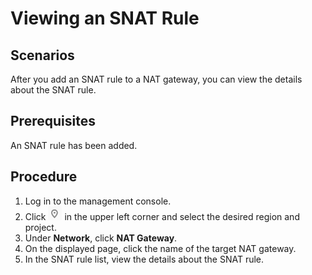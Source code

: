 # Viewing an SNAT Rule<a name="nat_snat_0001"></a>

## Scenarios<a name="section5439700611149"></a>

After you add an SNAT rule to a NAT gateway, you can view the details about the SNAT rule.

## Prerequisites<a name="section24081145174428"></a>

An SNAT rule has been added.

## Procedure<a name="section1079812442237"></a>

1.  Log in to the management console.
2.  Click  ![](figures/icon-region.png)  in the upper left corner and select the desired region and project.
3.  Under  **Network**, click  **NAT Gateway**.
4.  On the displayed page, click the name of the target NAT gateway.
5.  In the SNAT rule list, view the details about the SNAT rule.

